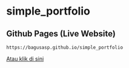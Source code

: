 # simple_portfolio
## Github Pages (Live Website)
```http
https://bagusasp.github.io/simple_portfolio
```
[Atau klik di sini](https://bagusasp.github.io/simple_portfolio)
